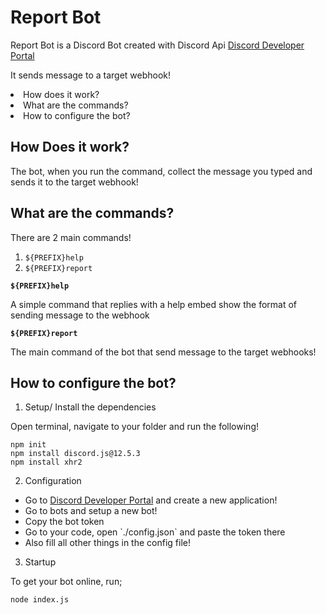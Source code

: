 # Report Bot

Report Bot is a Discord Bot created with Discord Api <a href="https://discord.com/developers/docs/intro">Discord Developer Portal</a>

It sends message to a target webhook!

<li> How does it work?</li>
<li> What are the commands?</li>
<li> How to configure the bot?</li>

## How Does it work?

The bot, when you run the command, collect the message you typed and sends it to the target webhook!

## What are the commands?

There are 2 main commands!

1. `${PREFIX}help`
3. `${PREFIX}report`

**`${PREFIX}help`**

A simple command that replies with a help embed show the format of sending message to the webhook


**`${PREFIX}report`**

The main command of the bot that send message to the target webhooks!

## How to configure the bot?

1. Setup/ Install the dependencies 

Open terminal, navigate to your folder and run the following!
```
npm init
npm install discord.js@12.5.3
npm install xhr2
```

2. Configuration

<ul>
    <li>Go to <a href="https://discord.com/developers/applications">Discord Developer Portal</a> and create a new application!</li>
    <li>Go to bots and setup a new bot!</li>
    <li>Copy the bot token</li>
    <li>Go to your code, open `./config.json` and paste the token there</li>
    <li>Also fill all other things in the config file!</li>
</ul>

3. Startup

To get your bot online, run;
```
node index.js
```
